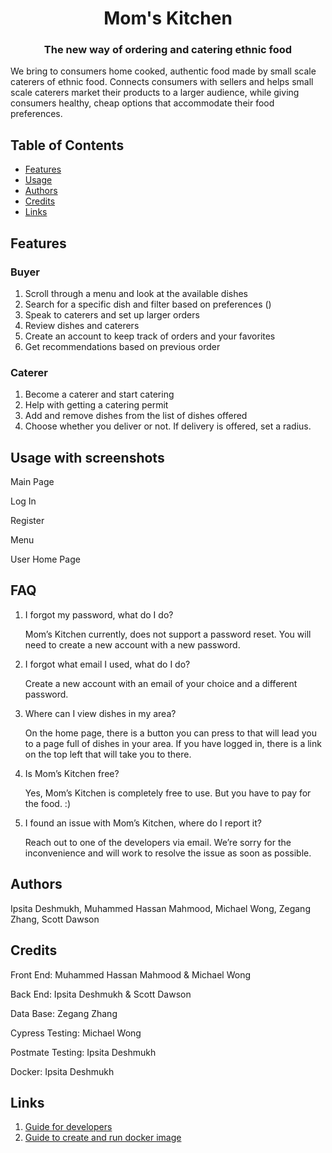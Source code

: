 <h1 align="center"> Mom's Kitchen </h1>
<h3 align="center"> The new way of ordering and catering ethnic food </h1>

We bring to consumers home cooked, authentic food made by small scale caterers of ethnic food. Connects consumers with sellers and helps small scale caterers market their products to a larger audience, while giving consumers healthy, cheap options that accommodate their food preferences.

## Table of Contents 
- [Features](#features)
- [Usage](#usage-with-screenshots)
- [Authors](#authors)
- [Credits](#credits)
- [Links](#links)

## Features

### Buyer
1. Scroll through a menu and look at the available dishes
2. Search for a specific dish and filter based on preferences ()
3. Speak to caterers and set up larger orders
4. Review dishes and caterers 
5. Create an account to keep track of orders and your favorites
6. Get recommendations based on previous order

### Caterer
1. Become a caterer and start catering
2. Help with getting a catering permit
3. Add and remove dishes from the list of dishes offered
4. Choose whether you deliver or not. If delivery is offered, set a radius. 

## Usage with screenshots

Main Page

Log In 

Register

Menu 

User Home Page

## FAQ
1) I forgot my password, what do I do?

   Mom’s Kitchen currently, does not support a password reset. You will need to create a new account with a new password.

2) I forgot what email I used, what do I do?

   Create a new account with an email of your choice and a different password. 

3) Where can I view dishes in my area?

   On the home page, there is a button you can press to that will lead you to a page full of dishes in your area. If you have logged in,        there is a link on the top left that will take you to there.

4) Is Mom’s Kitchen free?

   Yes, Mom’s Kitchen is completely free to use. But you have to pay for the food. :)

5) I found an issue with Mom’s Kitchen, where do I report it?

   Reach out to one of the developers via email. We’re sorry for the inconvenience and will work to resolve the issue as soon as possible.

## Authors
Ipsita Deshmukh, Muhammed Hassan Mahmood, Michael Wong, Zegang Zhang, Scott Dawson

## Credits
Front End: Muhammed Hassan Mahmood & Michael Wong 

Back End: Ipsita Deshmukh & Scott Dawson

Data Base: Zegang Zhang

Cypress Testing: Michael Wong

Postmate Testing: Ipsita Deshmukh

Docker: Ipsita Deshmukh 

## Links 

1. [Guide for developers](https://github.com/Heskpar/spring2020-cs160-team-nutella/blob/FreshSkeleton/Setup.md)
2. [Guide to create and run docker image](https://github.com/Heskpar/spring2020-cs160-team-nutella/blob/FreshSkeleton/dockerfileReadME.md)


